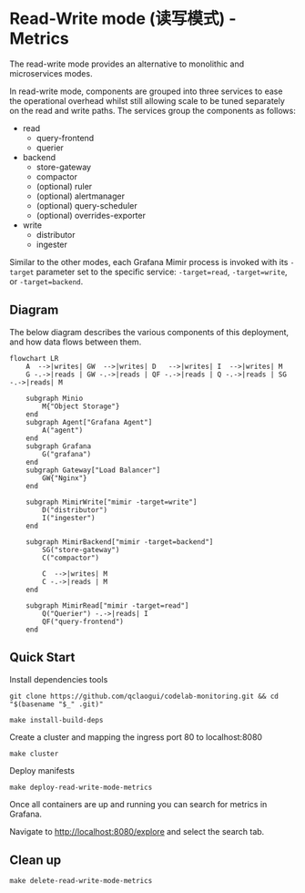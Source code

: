 # Read-Write mode (读写模式) - Metrics

The read-write mode provides an alternative to monolithic and microservices modes.

In read-write mode, components are grouped into three services to ease the operational overhead whilst still allowing scale to be tuned separately on the read and write paths. The services group the components as follows:

- read
  - query-frontend
  - querier
- backend
  - store-gateway
  - compactor
  - (optional) ruler
  - (optional) alertmanager
  - (optional) query-scheduler
  - (optional) overrides-exporter
- write
  - distributor
  - ingester

Similar to the other modes, each Grafana Mimir process is invoked with its `-target` parameter set to the specific service: `-target=read`, `-target=write`, or `-target=backend`.

## Diagram

The below diagram describes the various components of this deployment, and how data flows between them.

```mermaid
flowchart LR
    A  -->|writes| GW  -->|writes| D   -->|writes| I  -->|writes| M
    G -.->|reads | GW -.->|reads | QF -.->|reads | Q -.->|reads | SG -.->|reads| M

    subgraph Minio
        M{"Object Storage"}
    end
    subgraph Agent["Grafana Agent"]
        A("agent")
    end
    subgraph Grafana
        G("grafana")
    end
    subgraph Gateway["Load Balancer"]
        GW{"Nginx"}
    end

    subgraph MimirWrite["mimir -target=write"]
        D("distributor")
        I("ingester")
    end

    subgraph MimirBackend["mimir -target=backend"]
        SG("store-gateway")
        C("compactor")
        
        C  -->|writes| M
        C -.->|reads | M
    end

    subgraph MimirRead["mimir -target=read"]
        Q("Querier") -.->|reads| I
        QF("query-frontend")
    end
```

## Quick Start

Install dependencies tools

```shell
git clone https://github.com/qclaogui/codelab-monitoring.git && cd "$(basename "$_" .git)"

make install-build-deps
```

Create a cluster and mapping the ingress port 80 to localhost:8080

```shell
make cluster
```

Deploy manifests

```shell
make deploy-read-write-mode-metrics
```

Once all containers are up and running you can search for metrics in Grafana.

Navigate to [http://localhost:8080/explore](http://localhost:8080/explore) and select the search tab.

## Clean up

```shell
make delete-read-write-mode-metrics
```
